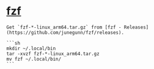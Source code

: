 # [fzf](https://github.com/junegunn/fzf)

````{tab} Ubuntu 22 ARM
Get `fzf-*-linux_arm64.tar.gz` from [fzf - Releases](https://github.com/junegunn/fzf/releases).

```sh
mkdir ~/.local/bin
tar -xvzf fzf-*-linux_arm64.tar.gz
mv fzf ~/.local/bin/
```
````